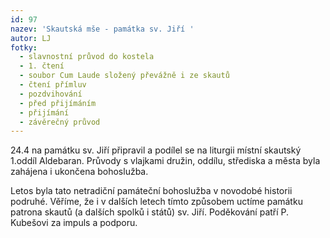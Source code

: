 ```yaml
---
id: 97
nazev: 'Skautská mše - památka sv. Jiří '
autor: LJ
fotky:
  - slavnostní průvod do kostela
  - 1. čtení
  - soubor Cum Laude složený převážně i ze skautů
  - čtení přímluv
  - pozdvihování
  - před přijímáním
  - přijímání
  - závěrečný průvod
---
```

24.4 na památku sv. Jiří připravil a podílel se na liturgii místní skautský 1.oddíl Aldebaran. Průvody s vlajkami družin, oddílu, střediska a města byla zahájena i ukončena bohoslužba. <p>
<p>
Letos byla tato netradiční památeční bohoslužba v novodobé historii podruhé. Věříme, že i v dalších letech tímto způsobem uctíme památku patrona skautů (a dalších spolků i států) sv. Jiří. Poděkování patří P. Kubešovi za impuls a podporu. <p>
